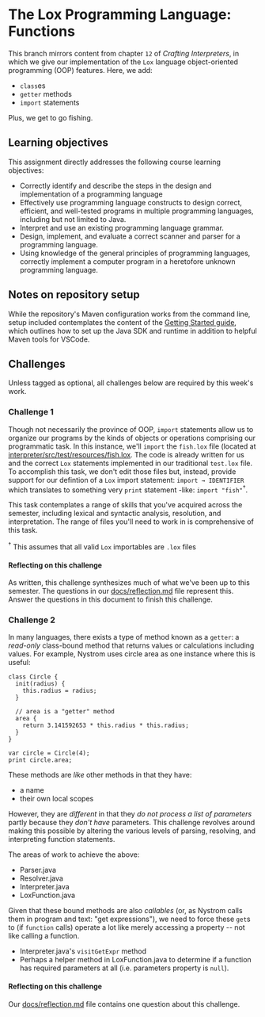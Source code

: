 # The Lox Programming Language: Functions

This branch mirrors content from chapter `12` of _Crafting Interpreters_, in which we give our implementation of the `Lox` language
object-oriented programming (OOP) features. Here, we add:

* `class`es
* `getter` methods
* `import` statements

Plus, we get to go fishing.

## Learning objectives

This assignment directly addresses the following course learning objectives:

* Correctly identify and describe the steps in the design and implementation of a programming language
* Effectively use programming language constructs to design correct, efficient, and well-tested programs in multiple programming languages, including but not limited to Java.
* Interpret and use an existing programming language grammar.
* Design, implement, and evaluate a correct scanner and parser for a programming language.
* Using knowledge of the general principles of programming languages, correctly implement a computer program in a heretofore unknown programming language.

## Notes on repository setup

While the repository's Maven configuration works from the command line, setup included contemplates
the content of the [Getting Started guide](wiki/Getting-Started), which outlines how to set
up the Java SDK and runtime in addition to helpful Maven tools for VSCode.

## Challenges

Unless tagged as optional, all challenges below are required by this week's work.

### Challenge 1

Though not necessarily the province of OOP, `import` statements allow us to organize our programs by the kinds of objects or
operations comprising our programmatic task. In this instance, we'll `import` the `fish.lox` file (located at
[interpreter/src/test/resources/fish.lox](interpreter/src/test/resources/fish.lox). The code is already written for us and
the correct `Lox` statements implemented in our traditional `test.lox` file. To accomplish this task, we don't edit those
files but, instead, provide support for our defintion of a `Lox` import statement: `import → IDENTIFIER` which translates to
something very `print` statement -like: `import "fish"`<sup>†</sup>.

This task contemplates a range of skills that you've acquired across the semester, including lexical and syntactic analysis,
resolution, and interpretation. The range of files you'll need to work in is comprehensive of this task.

<sup>†</sup> This assumes that all valid `Lox` importables are `.lox` files

#### Reflecting on this challenge

As written, this challenge synthesizes much of what we've been up to this semester. The questions in our [docs/reflection.md](docs/reflection.md)
file represent this. Answer the questions in this document to finish this challenge.

### Challenge 2

In many languages, there exists a type of method known as a `getter`: a _read-only_ class-bound method that returns values or
calculations including values. For example, Nystrom uses circle area as one instance where this is useful:
```lox
class Circle {
  init(radius) {
    this.radius = radius;
  }

  // area is a "getter" method
  area {
    return 3.141592653 * this.radius * this.radius;
  }
}

var circle = Circle(4);
print circle.area;
```
These methods are _like_ other methods in that they have:

* a name
* their own local scopes

However, they are _different_ in that they _do not process a list of parameters_ partly because they _don't have_ parameters. This
challenge revolves around making this possible by altering the various levels of parsing, resolving, and interpreting function
statements.

The areas of work to achieve the above:

* Parser.java
* Resolver.java
* Interpreter.java
* LoxFunction.java

Given that these bound methods are also _callables_ (or, as Nystrom calls them in program and text: "get expressions"), we need to 
force these `get`s to (if `function` calls) operate a lot like merely accessing a property -- not like calling a function.

* Interpreter.java's `visitGetExpr` method
* Perhaps a helper method in LoxFunction.java to determine if a function has required parameters at all (i.e. parameters property is `null`).

#### Reflecting on this challenge

Our [docs/reflection.md](docs/reflection.md) file contains one question about this challenge.
